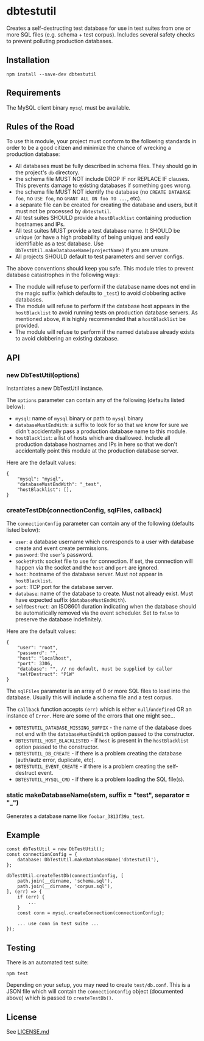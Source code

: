 # dbtestutil

Creates a self-destructing test database for use in test suites from one or more SQL files (e.g. schema + test corpus).
Includes several safety checks to prevent polluting production databases.

## Installation

    npm install --save-dev dbtestutil

## Requirements

The MySQL client binary `mysql` must be available.

## Rules of the Road

To use this module, your project must conform to the following standards in order to be a good citizen and minimize the chance of wrecking a production database:

* All databases must be fully described in schema files. They should go in the project's `db` directory.
 * the schema file MUST NOT include DROP IF nor REPLACE IF clauses. This prevents damage to existing databases if something goes wrong.
 * the schema file MUST NOT identify the database (no `CREATE DATABASE foo`, no `USE foo`, no `GRANT ALL ON foo TO ...`, etc).
 * a separate file can be created for creating the database and users, but it must not be processed by `dbtestutil`.
* All test suites SHOULD provide a `hostBlacklist` containing production hostnames and IPs.
* All test suites MUST provide a test database name. It SHOULD be unique (or have a high probability of being unique) and easily identifiable as a test database. Use `DbTestUtil.makeDatabaseName(projectName)` if you are unsure.
* All projects SHOULD default to test parameters and server configs.

The above conventions should keep you safe. This module tries to prevent database catastrophes in the following ways:

* The module will refuse to perform if the database name does not end in the magic suffix (which defaults to `_test`) to avoid clobbering active databases.
* The module will refuse to perform if the database host appears in the `hostBlacklist` to avoid running tests on production database servers. As mentioned above, it is highly recommended that a `hostBlacklist` be provided.
* The module will refuse to perform if the named database already exists to avoid clobbering an existing database.

## API

### new DbTestUtil(options)

Instantiates a new DbTestUtil instance.

The `options` parameter can contain any of the following (defaults listed below):

* `mysql`: name of `mysql` binary or path to `mysql` binary
* `databaseMustEndWith`: a suffix to look for so that we know for sure we didn't accidentally pass a production database name to this module.
* `hostBlacklist`: a list of hosts which are disallowed. Include all production database hostnames and IPs in here so that we don't accidentally point this module at the production database server.

Here are the default values:

    {
        "mysql": "mysql",
        "databaseMustEndWith": "_test",
        "hostBlacklist": [],
    }

### createTestDb(connectionConfig, sqlFiles, callback)

The `connectionConfig` parameter can contain any of the following (defaults listed below):

* `user`: a database username which corresponds to a user with database create and event create permissions.
* `password`: the `user`'s password.
* `socketPath`: socket file to use for connection. If set, the connection will happen via the socket and the `host` and `port` are ignored.
* `host`: hostname of the database server. Must not appear in `hostBlacklist`.
* `port`: TCP port for the database server.
* `database`: name of the database to create. Must not already exist. Must have expected suffix (`databaseMustEndWith`).
* `selfDestruct`: an ISO8601 duration indicating when the database should be automatically removed via the event scheduler. Set to `false` to preserve the database indefinitely.

Here are the default values:

    {
        "user": "root",
        "password": "",
        "host": "localhost",
        "port": 3306,
        "database": "", // no default, must be supplied by caller
        "selfDestruct": "P1W"
    }

The `sqlFiles` parameter is an array of 0 or more SQL files to load into the database. Usually this will include a schema file and a test corpus.

The `callback` function accepts `(err)` which is either `null`/`undefined` OR an instance of `Error`. Here are some of the errors that one might see...

* `DBTESTUTIL_DATABASE_MISSING_SUFFIX` - the name of the database does not end with the `databaseMustEndWith` option passed to the constructor.
* `DBTESTUTIL_HOST_BLACKLISTED` - if `host` is present in the `hostBlacklist` option passed to the constructor.
* `DBTESTUTIL_DB_CREATE` - if there is a problem creating the database (auth/autz error, duplicate, etc).
* `DBTESTUTIL_EVENT_CREATE` - if there is a problem creating the self-destruct event.
* `DBTESTUTIL_MYSQL_CMD` - if there is a problem loading the SQL file(s).

### static makeDatabaseName(stem, suffix = "test", separator = "_")

Generates a database name like `foobar_3813f39a_test`.

## Example

```
const dbTestUtil = new DbTestUtil();
const connectionConfig = {
    database: DbTestUtil.makeDatabaseName('dbtestutil'),
};

dbTestUtil.createTestDb(connectionConfig, [
    path.join(__dirname, 'schema.sql'),
    path.join(__dirname, 'corpus.sql'),
], (err) => {
    if (err) {
        ...
    }
    const conn = mysql.createConnection(connectionConfig);

    ... use conn in test suite ...
});
```

## Testing

There is an automated test suite:

    npm test

Depending on your setup, you may need to create `test/db.conf`. This is a JSON file
which will contain the `connectionConfig` object (documented above) which is passed
to `createTestDb()`.

## License

See [LICENSE.md](https://github.com/ssimicro/dbtestutil/blob/master/LICENSE.md)
